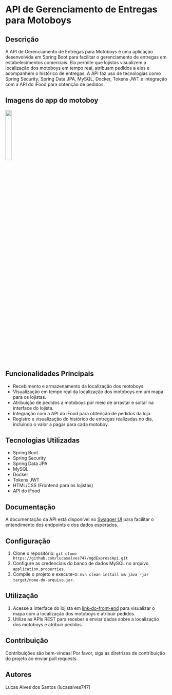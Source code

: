   <h1>API de Gerenciamento de Entregas para Motoboys</h1>

  <h2>Descrição</h2>
  <p>A API de Gerenciamento de Entregas para Motoboys é uma aplicação desenvolvida em Spring Boot para facilitar o gerenciamento de entregas em estabelecimentos comerciais. Ela permite que lojistas visualizem a localização dos motoboys em tempo real, atribuam pedidos a eles e acompanhem o histórico de entregas. A API faz uso de tecnologias como Spring Security, Spring Data JPA, MySQL, Docker, Tokens JWT e integração com a API do iFood para obtenção de pedidos.</p>

  <h2>Imagens do app do motoboy</h2>
  <img src="src/main/java/br/com/api/mgdexpress/MGD/EXPRESS/site/page/Imagem do WhatsApp de 2024-06-06 à(s) 23.23.11_4a9b8b67.jpg" style="heigth:20%;width:20%">

  <h2>Funcionalidades Principais</h2>
  <ul>
    <li>Recebimento e armazenamento da localização dos motoboys.</li>
    <li>Visualização em tempo real da localização dos motoboys em um mapa para os lojistas.</li>
    <li>Atribuição de pedidos a motoboys por meio de arrastar e soltar na interface do lojista.</li>
    <li>Integração com a API do iFood para obtenção de pedidos da loja.</li>
    <li>Registro e visualização do histórico de entregas realizadas no dia, incluindo o valor a pagar para cada motoboy.</li>
  </ul>

  <h2>Tecnologias Utilizadas</h2>
  <ul>
    <li>Spring Boot</li>
    <li>Spring Security</li>
    <li>Spring Data JPA</li>
    <li>MySQL</li>
    <li>Docker</li>
    <li>Tokens JWT</li>
    <li>HTML/CSS (Frontend para os lojistas)</li>
    <li>API do iFood</li>
  </ul>

  <h2>Documentação</h2>
  <p>A documentação da API está disponível no <a href="https://mgdexpress-production-bdc8.up.railway.app/swagger-ui/index.html#/">Swagger UI</a> para facilitar o entendimento dos endpoints e dos dados esperados.</p>

  <h2>Configuração</h2>
  <ol>
    <li>Clone o repositório: <code>git clone https://github.com/lucasalves747/mgdExpressApi.git</code></li>
    <li>Configure as credenciais do banco de dados MySQL no arquivo <code>application.properties</code>.</li>
    <li>Compile o projeto e execute-o: <code>mvn clean install && java -jar target/nome-do-arquivo.jar</code>.</li>
  </ol>

  <h2>Utilização</h2>
  <ol>
    <li>Acesse a interface do lojista em <a href="link-do-front-end">link-do-front-end</a> para visualizar o mapa com a localização dos motoboys e atribuir pedidos.</li>
    <li>Utilize as APIs REST para receber e enviar dados sobre a localização dos motoboys e atribuir pedidos.</li>
  </ol>

  <h2>Contribuição</h2>
  <p>Contribuições são bem-vindas! Por favor, siga as diretrizes de contribuição do projeto ao enviar pull requests.</p>

  <h2>Autores</h2>
  <p>Lucas Alves dos Santos (lucasalves747)</p>

  
